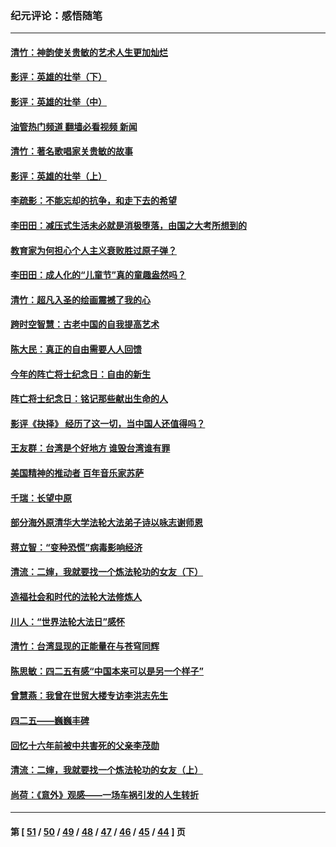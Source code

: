 ### 纪元评论：感悟随笔
---
#### [清竹：神韵使关贵敏的艺术人生更加灿烂](../../pages/nsc1035/n13038731.md?06240330) 
#### [影评：英雄的壮举（下）](../../pages/nsc1035/n13027438.md?06240330) 
#### [影评：英雄的壮举（中）](../../pages/nsc1035/n13027244.md?06240330) 
#### [油管热门频道 翻墙必看视频 新闻](ok?06240330)
#### [清竹：著名歌唱家关贵敏的故事](../../pages/nsc1035/n13025435.md?06240330) 
#### [影评：英雄的壮举（上）](../../pages/nsc1035/n13024688.md?06240330) 
#### [李疏影：不能忘却的抗争，和走下去的希望](../../pages/nsc1035/n13022097.md?06240330) 
#### [李田田：减压式生活未必就是消极堕落，由国之大考所想到的](../../pages/nsc1035/n13017621.md?06240330) 
#### [教育家为何担心个人主义衰败胜过原子弹？](../../pages/nsc1035/n13002969.md?06240330) 
#### [李田田：成人化的“儿童节”真的童趣盎然吗？](../../pages/nsc1035/n13000386.md?06240330) 
#### [清竹：超凡入圣的绘画震撼了我的心](../../pages/nsc1035/n12993985.md?06240330) 
#### [跨时空智慧：古老中国的自我提高艺术](../../pages/nsc1035/n12988506.md?06240330) 
#### [陈大民：真正的自由需要人人回馈](../../pages/nsc1035/n12990148.md?06240330) 
#### [今年的阵亡将士纪念日：自由的新生](../../pages/nsc1035/n12989540.md?06240330) 
#### [阵亡将士纪念日：铭记那些献出生命的人](../../pages/nsc1035/n12985418.md?06240330) 
#### [影评《抉择》 经历了这一切，当中国人还值得吗？](../../pages/nsc1035/n12983029.md?06240330) 
#### [王友群：台湾是个好地方 谁毁台湾谁有罪](../../pages/nsc1035/n12977761.md?06240330) 
#### [美国精神的推动者 百年音乐家苏萨](../../pages/nsc1035/n12974542.md?06240330) 
#### [千瑞：长望中原](../../pages/nsc1035/n12976554.md?06240330) 
#### [部分海外原清华大学法轮大法弟子诗以咏志谢师恩](../../pages/nsc1035/n12957723.md?06240330) 
#### [蒋立智：“变种恐慌”病毒影响经济](../../pages/nsc1035/n12955438.md?06240330) 
#### [清流：二婶，我就要找一个炼法轮功的女友（下）](../../pages/nsc1035/n12953189.md?06240330) 
#### [造福社会和时代的法轮大法修炼人](../../pages/nsc1035/n12944018.md?06240330) 
#### [川人：“世界法轮大法日”感怀](../../pages/nsc1035/n12932771.md?06240330) 
#### [清竹：台湾显现的正能量在与苍穹同辉](../../pages/nsc1035/n12928084.md?06240330) 
#### [陈思敏：四二五有感“中国本来可以是另一个样子”](../../pages/nsc1035/n12902318.md?06240330) 
#### [曾慧燕：我曾在世贸大楼专访李洪志先生](../../pages/nsc1035/n12898729.md?06240330) 
#### [四二五——巍巍丰碑](../../pages/nsc1035/n12893609.md?06240330) 
#### [回忆十六年前被中共害死的父亲李茂勋](../../pages/nsc1035/n12880270.md?06240330) 
#### [清流：二婶，我就要找一个炼法轮功的女友（上）](../../pages/nsc1035/n12879174.md?06240330) 
#### [尚荷：《意外》观感——一场车祸引发的人生转折](../../pages/nsc1035/n12877867.md?06240330) 

---
#### 第 [ [51](./51.md?06240330) / [50](./50.md?06240330) / [49](./49.md?06240330) / [48](./48.md?06240330) / [47](./47.md?06240330) / [46](./46.md?06240330) / [45](./45.md?06240330) / [44](./44.md?06240330) ] 页
